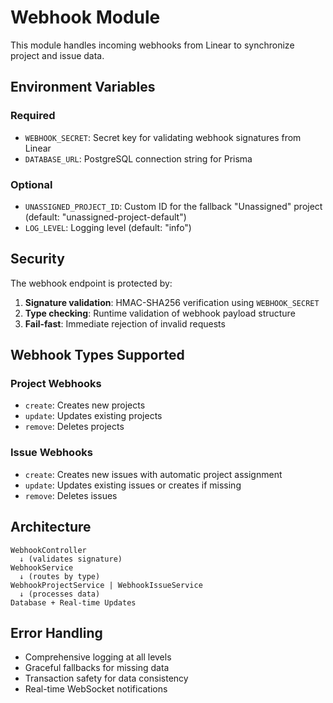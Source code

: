 # Webhook Module

This module handles incoming webhooks from Linear to synchronize project and issue data.

## Environment Variables

### Required

- `WEBHOOK_SECRET`: Secret key for validating webhook signatures from Linear
- `DATABASE_URL`: PostgreSQL connection string for Prisma

### Optional

- `UNASSIGNED_PROJECT_ID`: Custom ID for the fallback "Unassigned" project (default: "unassigned-project-default")
- `LOG_LEVEL`: Logging level (default: "info")

## Security

The webhook endpoint is protected by:

1. **Signature validation**: HMAC-SHA256 verification using `WEBHOOK_SECRET`
2. **Type checking**: Runtime validation of webhook payload structure
3. **Fail-fast**: Immediate rejection of invalid requests

## Webhook Types Supported

### Project Webhooks

- `create`: Creates new projects
- `update`: Updates existing projects
- `remove`: Deletes projects

### Issue Webhooks

- `create`: Creates new issues with automatic project assignment
- `update`: Updates existing issues or creates if missing
- `remove`: Deletes issues

## Architecture

```
WebhookController
  ↓ (validates signature)
WebhookService
  ↓ (routes by type)
WebhookProjectService | WebhookIssueService
  ↓ (processes data)
Database + Real-time Updates
```

## Error Handling

- Comprehensive logging at all levels
- Graceful fallbacks for missing data
- Transaction safety for data consistency
- Real-time WebSocket notifications
